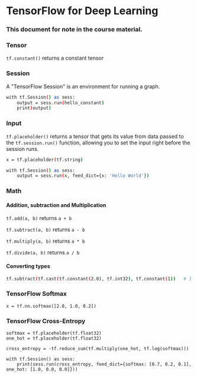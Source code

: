 # TensorFlow for Deep Learning

### This document for note in the course material.

### Tensor
`tf.constant()` returns a constant tensor

### Session
A "TensorFlow Session" is an environment for running a graph.

```sh
with tf.Session() as sess:
    output = sess.run(hello_constant)
    print(output)
```
### Input
`tf.placeholder()` returns a tensor that gets its value from data passed to the `tf.session.run()` function, allowing you to set the input right before the session runs.

```sh
x = tf.placeholder(tf.string)

with tf.Session() as sess:
    output = sess.run(x, feed_dict={x: 'Hello World'})
```

### Math
#### Addition, subtraction and Multiplication
`tf.add(a, b)` returns `a + b`

`tf.subtract(a, b)` returns `a - b`

`tf.multiply(a, b)` returns `a * b`

`tf.divide(a, b)` returns `a / b`

#### Converting types
```sh
tf.subtract(tf.cast(tf.constant(2.0), tf.int32), tf.constant(1))   # 1
```
### TensorFlow Softmax

```sf
x = tf.nn.softmax([2.0, 1.0, 0.2])
```

### TensorFlow Cross-Entropy

```sf
softmax = tf.placeholder(tf.float32)
one_hot = tf.placeholder(tf.float32)

cross_entropy = -tf.reduce_sum(tf.multiply(one_hot, tf.log(softmax)))

with tf.Session() as sess:
    print(sess.run(cross_entropy, feed_dict={softmax: [0.7, 0.2, 0.1], one_hot: [1.0, 0.0, 0.0]}))

```
